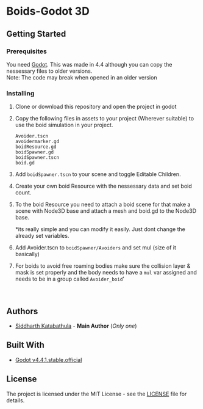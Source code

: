 # Boids-Godot 3D
## Getting Started

### Prerequisites
You need [Godot](https://godotengine.org/download).
This was made in 4.4 although you can copy the nessessary files to older versions.\
Note: The code may break when opened in an older version

### Installing
 1. Clone or download this repository and open the project in godot

 2. Copy the following files in assets to your project (Wherever suitable) to use the boid simulation in your project.

    ```
    Avoider.tscn
    avoidermarker.gd
    boidResource.gd
    boidSpawner.gd
    boidSpawner.tscn
    boid.gd
    ```
 3. Add `boidSpawner.tscn` to your scene and toggle Editable Children.

 4. Create your own boid Resource with the nessessary data and set boid count.

 5. To the boid Resource you need to attach a boid scene for that make a scene with Node3D base and attach a mesh and boid.gd to the Node3D base.
 
    *its really simple and you can modify it easily. Just dont change the already set variables.
 6. Add Avoider.tscn to `boidSpawner/Avoiders` and set mul (size of it basically)
 7. For boids to avoid free roaming bodies make sure the collision layer & mask is set properly and the body needs to have a `mul` var assigned and needs to be in a group called `Avoider_boid`'
 <br><br><br>

## Authors

 - [Siddharth Katabathula](https://kingsiddhu.github.io) - **Main Author** (*Only one*)

## Built With
 - [Godot v4.4.1.stable.official](https://godotengine.org/)

## License
The project is licensed under the MIT License - see the [LICENSE](LICENSE) file for details.